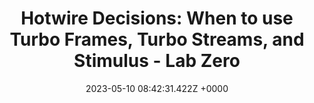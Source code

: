 ---
title: "Hotwire Decisions: When to use Turbo Frames, Turbo Streams, and Stimulus - Lab Zero"
link: "https://labzero.com/blog/hotwire-decisions-when-to-use-turbo-frames-turbo-streams-and-stimulus"
date: "2023-05-10 08:42:31.422Z +0000"
description: "Give your Rails app the zippiness of a SPA using the Hotwire framework. But beware it’s more than a toggle: the varied components are each good for solving different problems. Learn what fits where in our rundown of Turbo Frames, Streams, and Stimulus."
category: "articles"
---